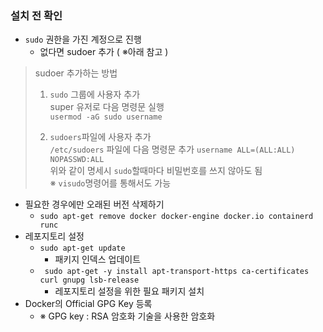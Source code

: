 ### 설치 전 확인
- ```sudo``` 권한을 가진 계정으로 진행
  - 없다면 sudoer 추가 ( ※아래 참고 )
> sudoer 추가하는 방법
> 1. ```sudo``` 그룹에 사용자 추가   
> super 유저로 다음 명령문 실행   
> ```usermod -aG sudo username```   
>    
> 2. ```sudoers```파일에 사용자 추가   
>  ```/etc/sudoers``` 파일에 다음 명령문 추가 ```username ALL=(ALL:ALL) NOPASSWD:ALL```   
> 위와 같이 명세시 ```sudo```할때마다 비밀번호를 쓰지 않아도 됨   
> ※ ```visudo```명령어를 통해서도 가능  
  - 필요한 경우에만 오래된 버전 삭제하기
    - ```sudo apt-get remove docker docker-engine docker.io containerd runc```
  - 레포지토리 설정
    - ```sudo apt-get update``` 
      - 패키지 인덱스 업데이트
    - ``` sudo apt-get -y install apt-transport-https ca-certificates curl gnupg lsb-release```
      - 레포지토리 설정을 위한 필요 패키지 설치
  - Docker의 Official GPG Key 등록
    - ※ GPG key : RSA 암호화 기술을 사용한 암호화


